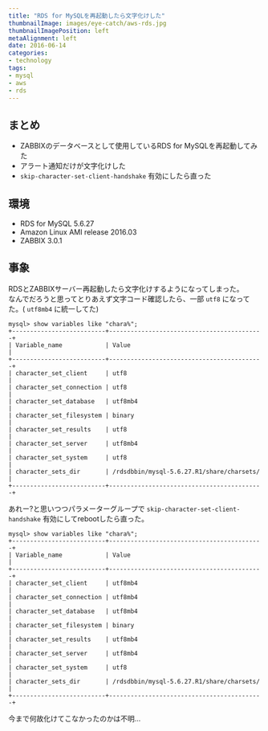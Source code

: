 ```yaml
---
title: "RDS for MySQLを再起動したら文字化けした"
thumbnailImage: images/eye-catch/aws-rds.jpg
thumbnailImagePosition: left
metaAlignment: left
date: 2016-06-14
categories:
- technology
tags:
- mysql
- aws
- rds
---
```


## まとめ

- ZABBIXのデータベースとして使用しているRDS for MySQLを再起動してみた
- アラート通知だけが文字化けした
- `skip-character-set-client-handshake` 有効にしたら直った
<!--more-->

## 環境

- RDS for MySQL 5.6.27
- Amazon Linux AMI release 2016.03
- ZABBIX 3.0.1

## 事象

RDSとZABBIXサーバー再起動したら文字化けするようになってしまった。  
なんでだろうと思ってとりあえず文字コード確認したら、一部 `utf8` になってた。( `utf8mb4` に統一してた)

```
mysql> show variables like "chara%";
+--------------------------+-------------------------------------------+
| Variable_name            | Value                                     |
+--------------------------+-------------------------------------------+
| character_set_client     | utf8                                      |
| character_set_connection | utf8                                      |
| character_set_database   | utf8mb4                                   |
| character_set_filesystem | binary                                    |
| character_set_results    | utf8                                      |
| character_set_server     | utf8mb4                                   |
| character_set_system     | utf8                                      |
| character_sets_dir       | /rdsdbbin/mysql-5.6.27.R1/share/charsets/ |
+--------------------------+-------------------------------------------+
```

あれー?と思いつつパラメーターグループで `skip-character-set-client-handshake` 有効にしてrebootしたら直った。

```
mysql> show variables like "chara%";
+--------------------------+-------------------------------------------+
| Variable_name            | Value                                     |
+--------------------------+-------------------------------------------+
| character_set_client     | utf8mb4                                   |
| character_set_connection | utf8mb4                                   |
| character_set_database   | utf8mb4                                   |
| character_set_filesystem | binary                                    |
| character_set_results    | utf8mb4                                   |
| character_set_server     | utf8mb4                                   |
| character_set_system     | utf8                                      |
| character_sets_dir       | /rdsdbbin/mysql-5.6.27.R1/share/charsets/ |
+--------------------------+-------------------------------------------+
```

今まで何故化けてこなかったのかは不明...
